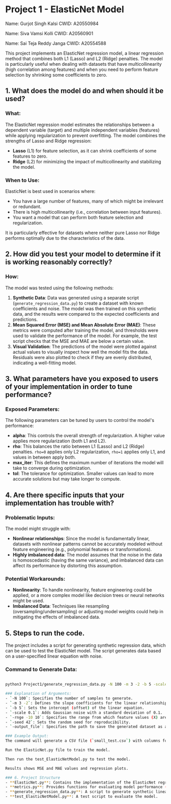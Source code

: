 # Project 1 - ElasticNet Model

Name: Gurjot Singh Kalsi     CWID: A20550984

Name: Siva Vamsi Kolli   CWID: A20560901

Name: Sai Teja Reddy Janga     CWID: A20554588

This project implements an ElasticNet regression model, a linear regression method that combines both L1 (Lasso) and L2 (Ridge) penalties. The model is particularly useful when dealing with datasets that have multicollinearity (high correlation among features) and when you need to perform feature selection by shrinking some coefficients to zero.

## 1. What does the model do and when should it be used?

### What:
The ElasticNet regression model estimates the relationships between a dependent variable (target) and multiple independent variables (features) while applying regularization to prevent overfitting. The model combines the strengths of Lasso and Ridge regression:
- **Lasso** (L1) for feature selection, as it can shrink coefficients of some features to zero.
- **Ridge** (L2) for minimizing the impact of multicollinearity and stabilizing the model.

### When to Use:
ElasticNet is best used in scenarios where:
- You have a large number of features, many of which might be irrelevant or redundant.
- There is high multicollinearity (i.e., correlation between input features).
- You want a model that can perform both feature selection and regularization.

It is particularly effective for datasets where neither pure Lasso nor Ridge performs optimally due to the characteristics of the data.

## 2. How did you test your model to determine if it is working reasonably correctly?

### How:
The model was tested using the following methods:
1. **Synthetic Data**: Data was generated using a separate script (`generate_regression_data.py`) to create a dataset with known coefficients and noise. The model was then trained on this synthetic data, and the results were compared to the expected coefficients and predictions.
2. **Mean Squared Error (MSE) and Mean Absolute Error (MAE)**: These metrics were computed after training the model, and thresholds were used to validate the performance of the model. For example, the test script checks that the MSE and MAE are below a certain value.
3. **Visual Validation**: The predictions of the model were plotted against actual values to visually inspect how well the model fits the data. Residuals were also plotted to check if they are evenly distributed, indicating a well-fitting model.

## 3. What parameters have you exposed to users of your implementation in order to tune performance?

### Exposed Parameters:
The following parameters can be tuned by users to control the model's performance:
- **alpha**: This controls the overall strength of regularization. A higher value applies more regularization (both L1 and L2).
- **rho**: This balances the ratio between L1 (Lasso) and L2 (Ridge) penalties. `rho=0` applies only L2 regularization, `rho=1` applies only L1, and values in between apply both.
- **max_iter**: This defines the maximum number of iterations the model will take to converge during optimization.
- **tol**: The tolerance for optimization. Smaller values can lead to more accurate solutions but may take longer to compute.

## 4. Are there specific inputs that your implementation has trouble with?

### Problematic Inputs:
The model might struggle with:

- **Nonlinear relationships**: Since the model is fundamentally linear, datasets with nonlinear patterns cannot be accurately modeled without feature engineering (e.g., polynomial features or transformations).
- **Highly imbalanced data**: The model assumes that the noise in the data is homoscedastic (having the same variance), and imbalanced data can affect its performance by distorting this assumption.

### Potential Workarounds:
- **Nonlinearity**: To handle nonlinearity, feature engineering could be applied, or a more complex model like decision trees or neural networks might be used.
- **Imbalanced Data**: Techniques like resampling (oversampling/undersampling) or adjusting model weights could help in mitigating the effects of imbalanced data.

## 5. Steps to run the code. 

The project includes a script for generating synthetic regression data, which can be used to test the ElasticNet model. The script generates data based on a user-specified linear equation with noise.

### Command to Generate Data:
```bash

python3 Project1/generate_regression_data.py -N 100 -m 3 -2 -b 5 -scale 0.1 -rnge -10 10 -seed 42 -output_file Project1/elasticnet/models/small_test.csv

### Explanation of Arguments:
- `-N 100`: Specifies the number of samples to generate.
- `-m 3 -2`: Defines the slope coefficients for the linear relationship (in this case, two features with slopes of 3 and -2).
- `-b 5`: Sets the intercept (offset) of the linear equation.
- `-scale 0.1`: Adds Gaussian noise with a standard deviation of 0.1.
- `-rnge -10 10`: Specifies the range from which feature values (X) are uniformly sampled.
- `-seed 42`: Sets the random seed for reproducibility.
- `-output_file`: Specifies the path to save the generated dataset as a CSV file.

### Example Output:
The command will generate a CSV file (`small_test.csv`) with columns for each feature (`x_0`, `x_1`) and a target value (`y`). This file can then be used to train and test the ElasticNet model.

Run the ElasticNet.py file to train the model.

Then run the test_ElasticNetModel.py to test the model.

Results shows MSE and MAE values and regression plots. 

### 6. Project Structure
- **ElasticNet.py**: Contains the implementation of the ElasticNet regression model.
- **metrics.py**: Provides functions for evaluating model performance (MSE, MAE).
- **generate_regression_data.py**: A script to generate synthetic linear data with noise for testing the model.
- **test_ElasticNetModel.py**: A test script to evaluate the model.